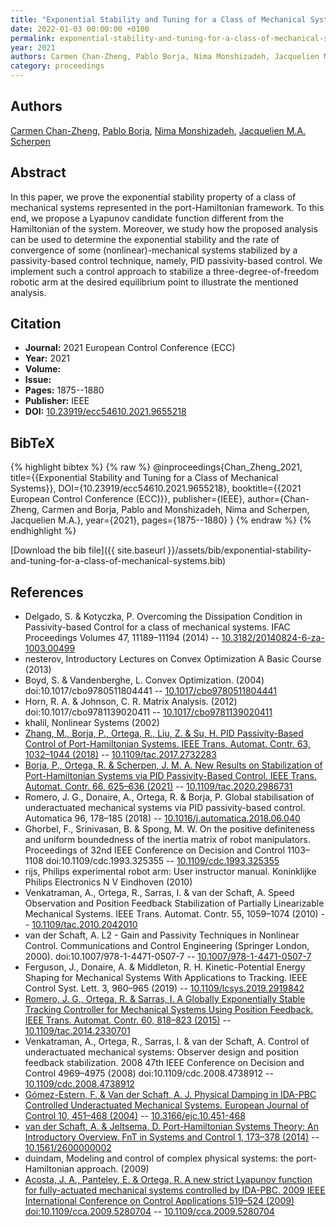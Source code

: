 ```yaml
---
title: "Exponential Stability and Tuning for a Class of Mechanical Systems"
date: 2022-01-03 00:00:00 +0100
permalink: exponential-stability-and-tuning-for-a-class-of-mechanical-systems
year: 2021
authors: Carmen Chan-Zheng, Pablo Borja, Nima Monshizadeh, Jacquelien M.A. Scherpen
category: proceedings
---
```

 
## Authors
[Carmen Chan-Zheng](authors/carmen-chan-zheng), [Pablo Borja](authors/luis-pablo-borja), [Nima Monshizadeh](authors/nima-monshizadeh), [Jacquelien M.A. Scherpen](authors/jacquelien-m-a-scherpen)
 
## Abstract
In this paper, we prove the exponential stability property of a class of mechanical systems represented in the port-Hamiltonian framework. To this end, we propose a Lyapunov candidate function different from the Hamiltonian of the system. Moreover, we study how the proposed analysis can be used to determine the exponential stability and the rate of convergence of some (nonlinear)-mechanical systems stabilized by a passivity-based control technique, namely, PID passivity-based control. We implement such a control approach to stabilize a three-degree-of-freedom robotic arm at the desired equilibrium point to illustrate the mentioned analysis.
 
## Citation
- **Journal:** 2021 European Control Conference (ECC)
- **Year:** 2021
- **Volume:** 
- **Issue:** 
- **Pages:** 1875--1880
- **Publisher:** IEEE
- **DOI:** [10.23919/ecc54610.2021.9655218](https://doi.org/10.23919/ecc54610.2021.9655218)
 
## BibTeX
{% highlight bibtex %}
{% raw %}
@inproceedings{Chan_Zheng_2021,
  title={{Exponential Stability and Tuning for a Class of Mechanical Systems}},
  DOI={10.23919/ecc54610.2021.9655218},
  booktitle={{2021 European Control Conference (ECC)}},
  publisher={IEEE},
  author={Chan-Zheng, Carmen and Borja, Pablo and Monshizadeh, Nima and Scherpen, Jacquelien M.A.},
  year={2021},
  pages={1875--1880}
}
{% endraw %}
{% endhighlight %}
 
[Download the bib file]({{ site.baseurl }}/assets/bib/exponential-stability-and-tuning-for-a-class-of-mechanical-systems.bib)
 
## References
- Delgado, S. & Kotyczka, P. Overcoming the Dissipation Condition in Passivity-based Control for a class of mechanical systems. IFAC Proceedings Volumes 47, 11189–11194 (2014) -- [10.3182/20140824-6-za-1003.00499](https://doi.org/10.3182/20140824-6-za-1003.00499)
- nesterov, Introductory Lectures on Convex Optimization A Basic Course (2013)
- Boyd, S. & Vandenberghe, L. Convex Optimization. (2004) doi:10.1017/cbo9780511804441 -- [10.1017/cbo9780511804441](https://doi.org/10.1017/cbo9780511804441)
- Horn, R. A. & Johnson, C. R. Matrix Analysis. (2012) doi:10.1017/cbo9781139020411 -- [10.1017/cbo9781139020411](https://doi.org/10.1017/cbo9781139020411)
- khalil, Nonlinear Systems (2002)
- [Zhang, M., Borja, P., Ortega, R., Liu, Z. & Su, H. PID Passivity-Based Control of Port-Hamiltonian Systems. IEEE Trans. Automat. Contr. 63, 1032–1044 (2018)](pid-passivity-based-control-of-port-hamiltonian-systems) -- [10.1109/tac.2017.2732283](https://doi.org/10.1109/tac.2017.2732283)
- [Borja, P., Ortega, R. & Scherpen, J. M. A. New Results on Stabilization of Port-Hamiltonian Systems via PID Passivity-Based Control. IEEE Trans. Automat. Contr. 66, 625–636 (2021)](new-results-on-stabilization-of-port-hamiltonian-systems-via-pid-passivity-based-control) -- [10.1109/tac.2020.2986731](https://doi.org/10.1109/tac.2020.2986731)
- Romero, J. G., Donaire, A., Ortega, R. & Borja, P. Global stabilisation of underactuated mechanical systems via PID passivity-based control. Automatica 96, 178–185 (2018) -- [10.1016/j.automatica.2018.06.040](https://doi.org/10.1016/j.automatica.2018.06.040)
- Ghorbel, F., Srinivasan, B. & Spong, M. W. On the positive definiteness and uniform boundedness of the inertia matrix of robot manipulators. Proceedings of 32nd IEEE Conference on Decision and Control 1103–1108 doi:10.1109/cdc.1993.325355 -- [10.1109/cdc.1993.325355](https://doi.org/10.1109/cdc.1993.325355)
- rijs, Philips experimental robot arm: User instructor manual. Koninklijke Philips Electronics N V Eindhoven (2010)
- Venkatraman, A., Ortega, R., Sarras, I. & van der Schaft, A. Speed Observation and Position Feedback Stabilization of Partially Linearizable Mechanical Systems. IEEE Trans. Automat. Contr. 55, 1059–1074 (2010) -- [10.1109/tac.2010.2042010](https://doi.org/10.1109/tac.2010.2042010)
- van der Schaft, A. L2 - Gain and Passivity Techniques in Nonlinear Control. Communications and Control Engineering (Springer London, 2000). doi:10.1007/978-1-4471-0507-7 -- [10.1007/978-1-4471-0507-7](https://doi.org/10.1007/978-1-4471-0507-7)
- Ferguson, J., Donaire, A. & Middleton, R. H. Kinetic-Potential Energy Shaping for Mechanical Systems With Applications to Tracking. IEEE Control Syst. Lett. 3, 960–965 (2019) -- [10.1109/lcsys.2019.2919842](https://doi.org/10.1109/lcsys.2019.2919842)
- [Romero, J. G., Ortega, R. & Sarras, I. A Globally Exponentially Stable Tracking Controller for Mechanical Systems Using Position Feedback. IEEE Trans. Automat. Contr. 60, 818–823 (2015)](a-globally-exponentially-stable-tracking-controller-for-mechanical-systems-using-position-feedback) -- [10.1109/tac.2014.2330701](https://doi.org/10.1109/tac.2014.2330701)
- Venkatraman, A., Ortega, R., Sarras, I. & van der Schaft, A. Control of underactuated mechanical systems: Observer design and position feedback stabilization. 2008 47th IEEE Conference on Decision and Control 4969–4975 (2008) doi:10.1109/cdc.2008.4738912 -- [10.1109/cdc.2008.4738912](https://doi.org/10.1109/cdc.2008.4738912)
- [Gómez-Estern, F. & Van der Schaft, A. J. Physical Damping in IDA-PBC Controlled Underactuated Mechanical Systems. European Journal of Control 10, 451–468 (2004)](physical-damping-in-ida-pbc-controlled-underactuated-mechanical-systems) -- [10.3166/ejc.10.451-468](https://doi.org/10.3166/ejc.10.451-468)
- [van der Schaft, A. & Jeltsema, D. Port-Hamiltonian Systems Theory: An Introductory Overview. FnT in Systems and Control 1, 173–378 (2014)](port-hamiltonian-systems-theory-an-introductory-overview) -- [10.1561/2600000002](https://doi.org/10.1561/2600000002)
- duindam, Modeling and control of complex physical systems: the port-Hamiltonian approach. (2009)
- [Acosta, J. A., Panteley, E. & Ortega, R. A new strict Lyapunov function for fully-actuated mechanical systems controlled by IDA-PBC. 2009 IEEE International Conference on Control Applications 519–524 (2009) doi:10.1109/cca.2009.5280704](a-new-strict-lyapunov-function-for-fully-actuated-mechanical-systems-controlled-by-ida-pbc) -- [10.1109/cca.2009.5280704](https://doi.org/10.1109/cca.2009.5280704)

